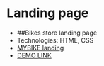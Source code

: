 # Landing page
- ##Bikes store landing page
- Technologies: HTML, CSS
- [MYBIKE landing](https://www.figma.com/file/NZQAIydtHo5QkINyGLHNcq/BIKE-New-Version?node-id=0%3A1)
- [DEMO LINK](https://<your_account>.github.io/layout_landing-page/)
